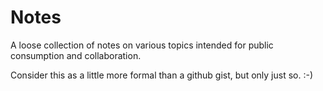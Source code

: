 # Notes
A loose collection of notes on various topics intended for public consumption and collaboration.

Consider this as a little more formal than a github gist, but only just so. :-)
